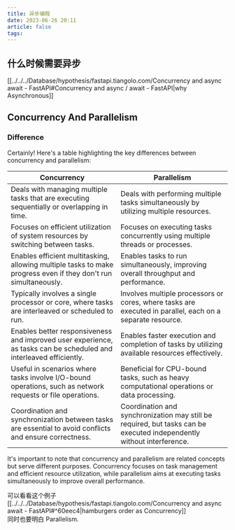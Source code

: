 ```yaml
---
title: 异步编程
date: 2023-06-26 20:11
article: false
tags: 
---
```


## 什么时候需要异步

[[../../../Database/hypothesis/fastapi.tiangolo.com/Concurrency and async  await - FastAPI#Concurrency and async / await - FastAPI|why Asynchronous]]

## Concurrency And Parallelism

### Difference

Certainly! Here's a table highlighting the key differences between concurrency and parallelism:

|   Concurrency   |   Parallelism   |
|-----------------|-----------------|
| Deals with managing multiple tasks that are executing sequentially or overlapping in time. | Deals with performing multiple tasks simultaneously by utilizing multiple resources. |
| Focuses on efficient utilization of system resources by switching between tasks. | Focuses on executing tasks concurrently using multiple threads or processes. |
| Enables efficient multitasking, allowing multiple tasks to make progress even if they don't run simultaneously. | Enables tasks to run simultaneously, improving overall throughput and performance. |
| Typically involves a single processor or core, where tasks are interleaved or scheduled to run. | Involves multiple processors or cores, where tasks are executed in parallel, each on a separate resource. |
| Enables better responsiveness and improved user experience, as tasks can be scheduled and interleaved efficiently. | Enables faster execution and completion of tasks by utilizing available resources effectively. |
| Useful in scenarios where tasks involve I/O-bound operations, such as network requests or file operations. | Beneficial for CPU-bound tasks, such as heavy computational operations or data processing. |
| Coordination and synchronization between tasks are essential to avoid conflicts and ensure correctness. | Coordination and synchronization may still be required, but tasks can be executed independently without interference. |

It's important to note that concurrency and parallelism are related concepts but serve different purposes. Concurrency focuses on task management and efficient resource utilization, while parallelism aims at executing tasks simultaneously to improve overall performance.

可以看看这个例子 [[../../../Database/hypothesis/fastapi.tiangolo.com/Concurrency and async  await - FastAPI#^60eec4|hamburgers order as Concurrency]]  
同时也要明白 Parallelism.
